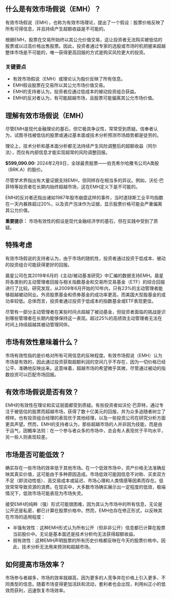## 什么是有效市场假说（EMH）？

有效市场假说（EMH），也称为有效市场理论，提出了一个假设：股票价格反映了所有可得信息，并且持续产生超额收益是不可能的。

根据EMH，股票在交易所始终以其公允价值交易，这让投资者无法购买被低估的股票或以过高价格出售股票。因此，投资者通过专家的选股或市场时机把握来超越整体市场是不可能的，唯一获得更高回报的方式是购买风险更大的投资。

### 关键要点

- 有效市场假说（EMH）或理论认为股价反映了所有信息。
- EMH假设股票在交易所以其公允市场价值交易。
- EMH的支持者认为，投资者应通过低成本的被动投资组合获益。
- EMH的反对者认为，有可能超越市场，且股票可能偏离其公允市场价值。

## 理解有效市场假说（EMH）

尽管EMH是现代金融理论的基石，但它极具争议性，常常受到质疑。信奉者认为，试图寻找被低估的股票或通过基本面或技术分析预测市场趋势都是徒劳的。

理论上，技术分析和基本面分析都无法持续产生风险调整后的超额收益（阿尔法），而仅有内部信息才能实现超常的风险调整回报。

**$599,090.00:** 2024年2月9日，全球最贵股票——伯克希尔哈撒韦公司A类股（BRK.A）的股价。

尽管学术界指出有大量证据支持EMH，但同样存在相当多的异议。例如，沃伦·巴菲特等投资者在长期内始终超越市场，这在EMH定义下是不可能的。

EMH的反对者还指出诸如1987年股市崩盘这样的事件，当时道琼斯工业平均指数在一天内暴跌超过20%，以及资产泡沫作为证据，显示股票价格可能会严重偏离其公允价值。

**重要提示：** 市场有效性的假设是现代金融经济学的基石，但在实践中受到了质疑。

## 特殊考虑

有效市场假说的支持者认为，由于市场的随机性，投资者通过投资于低成本、被动的投资组合可能获得更好的回报。

晨星公司在其2019年6月的《主动/被动基准研究》中汇编的数据支持EMH。晨星将各类别的主动管理者回报与相关指数基金和交易所交易基金（ETF）的综合回报进行了比较。研究发现，从2009年6月开始的10年内，只有23%的主动管理者能够超越被动同业。外资股票基金和债券基金的成功率更高，而美国大型股基金的成功率较低。总体而言，投资者通过投资于低成本的指数基金或ETF表现更佳。

尽管有一部分主动管理者在某些时间点超越了被动基金，但投资者面临的挑战是识别哪些管理者在长期内能够保持这一表现。超过25%的高绩效主动管理者无法在时间上持续超越其被动管理同伴。

## 市场有效性意味着什么？

市场有效性指的是价格对所有可用信息的反映程度。有效市场假说（EMH）认为市场是有效的，因此通过投资获取超额利润的空间几乎不存在，因为一切价格已经公平、准确地反映出来。这意味着，超越市场的希望微乎其微，尽管通过被动的指数投资可以匹配市场回报。

## 有效市场假说是否有效？

EMH的有效性在理论和实证层面都受到质疑。有些投资者如沃伦·巴菲特，通过专注于被低估的股票而超越市场，获得了数十亿美元的回报，并为众多追随者树立了榜样。也有投资组合经理的表现优于其他经理，以及一些投资公司在研究分析方面更具声望。然而，EMH的支持者认为，那些超越市场的人并非因为技能，而是由于运气，因概率法则：在一个参与者众多的市场中，总会有人表现优于平均水平，另一些人则表现较差。

## 市场是否可能低效？

确实存在一些市场的效率低于其他市场。在一个低效市场中，资产价格无法准确反映其真实价值，这可能由于多种原因造成。市场低效可能因信息不对称、买卖双方不足（即流动性低）、高交易成本或延迟、市场心理和人类情感等因素而存在。低效常常导致资源的浪费。在现实中，大多数市场确实展示出一定程度的低效，极端情况下，低效市场可能表现为市场失灵。

接受EMH的纯粹（强）形式可能很困难，因为其认为市场中的所有信息，无论是公开还是私密，都已计算在股票价格中。然而，EMH也存在修正形式，以反映其在市场的适用程度：

- 半强有效性：这种EMH形式认为所有公开（但非非公开）信息都已计算在股票当前股价中。无论是基本面还是技术分析均无法获得超额收益。
- 弱有效性：这种EMH声明股票的所有历史价格都反映在今天的股票价格中。因此，技术分析无法用来预测和超越市场。

## 如何提高市场效率？

市场参与者越多，市场的效率就越高，因为更多的人竞争并在价格上引入更多、不同类型的信息。随着市场变得更加活跃和流动，套利者也会出现，利用纠正小的低效而获利，迅速恢复市场效率。